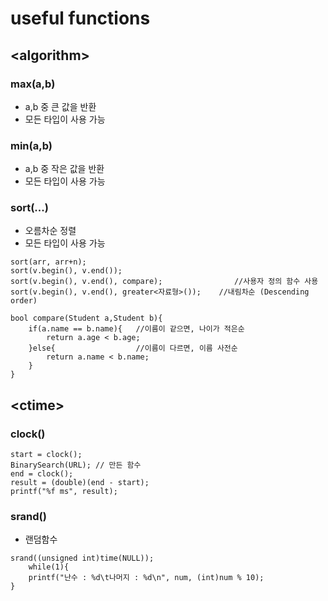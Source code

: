 # useful functions

## \<algorithm\>

### max(a,b)
- a,b 중 큰 값을 반환
- 모든 타입이 사용 가능

### min(a,b)
- a,b 중 작은 값을 반환
- 모든 타입이 사용 가능

### sort(...)
- 오름차순 정렬
- 모든 타입이 사용 가능
```
sort(arr, arr+n);
sort(v.begin(), v.end());
sort(v.begin(), v.end(), compare);                //사용자 정의 함수 사용
sort(v.begin(), v.end(), greater<자료형>());    //내림차순 (Descending order)

bool compare(Student a,Student b){
    if(a.name == b.name){   //이름이 같으면, 나이가 적은순
        return a.age < b.age;
    }else{                  //이름이 다르면, 이름 사전순
        return a.name < b.name;
    }
}
```

## \<ctime\>

### clock()
```
start = clock();
BinarySearch(URL); // 만든 함수
end = clock();
result = (double)(end - start);
printf("%f ms", result);
```

### srand() 
 * 랜덤함수
 ```
srand((unsigned int)time(NULL));
     while(1){
     printf("난수 : %d\t나머지 : %d\n", num, (int)num % 10);
}
```
